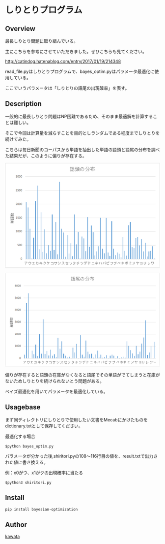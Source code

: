 

しりとりプログラム
====

## Overview

最長しりとり問題に取り組んでいる。

主にこちらを参考にさせていただきました。ぜひこちらも見てください。

http://catindog.hatenablog.com/entry/2017/01/19/214348

read_file.pyはしりとりプログラムで、bayes_optim.pyはパラメータ最適化に使用している。

ここでいうパラメータは「しりとりの語尾の出現確率」を表す。


## Description

一般的に最長しりとり問題はNP困難であるため、そのまま最適解を計算することは難しい。

そこで今回は計算量を減らすことを目的としランダムである程度までしりとりを続けてみた。

こちらは毎日新聞のコーパスから単語を抽出した単語の語頭と語尾の分布を調べた結果だが、このように偏りが存在する。


![語頭](https://github.com/NaotakaKawata/shiritori/blob/master/images/goto.png)

![語尾](https://github.com/NaotakaKawata/shiritori/blob/master/images/gobi.png)

偏りが存在すると語頭の在庫がなくなると語尾でその単語がでてしまうと在庫がないためしりとりを続けられないとう問題がある。

ベイズ最適化を用いてパラメータを最適化している。



## Usagebase

まず同ディレクトリにしりとりで使用したい文書をMecabにかけたものをdictionary.txtとして保存してください。

最適化する場合
~~~
$python bayes_optim.py
~~~
パラメータが分かった後,shiritori.pyの108～116行目の値を、result.txtで出力された値に書き換える。

例：x0がウ、x1がクの出現確率に当たる
~~~
$python3 shiritori.py
~~~
## Install
~~~
pip install bayesian-optimization
~~~


## Author

[kawata](https://github.com/NaotakaKawata)
